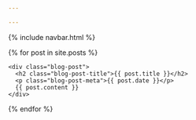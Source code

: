 ```yaml
---

---
```


{% include navbar.html %}

<main role="main" class="container">

<div class="row">

  <div class="col-sm-8 blog-main">

  {% for post in site.posts %}

    <div class="blog-post">
      <h2 class="blog-post-title">{{ post.title }}</h2>
      <p class="blog-post-meta">{{ post.date }}</p>
      {{ post.content }}
    </div>

  {% endfor %}

  </div>

</div>

</main>
